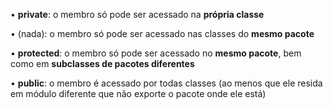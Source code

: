 • **private**: o membro só pode ser acessado na **própria classe**

• (nada): o membro só pode ser acessado nas classes do **mesmo pacote**

• **protected**: o membro só pode ser acessado no **mesmo pacote**, bem como em **subclasses de pacotes diferentes**

• **public**: o membro é acessado por todas classes (ao menos que ele resida em módulo diferente que não exporte o pacote onde ele está)

